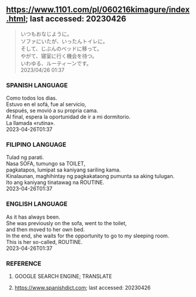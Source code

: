 
## https://www.1101.com/pl/060216kimagure/index.html; last accessed: 20230426

> いつもおなじように。<br/>
> ソファにいたが、いったんトイレに。<br/>
> そして、じぶんのベッドに移って。<br/>
> やがて、寝室に行く機会を待つ。<br/>
> いわゆる、ルーティーンです。<br/>
> 2023/04/26 01:37 

### SPANISH LANGUAGE

Como todos los dias.<br/>
Estuvo en el sofá, fue al servicio,<br/>
después, se movió a su propria cama.<br/>
Al final, espera la oportunidad de ir a mi dormitorio.<br/>
La llamada «rutina».<br/>
2023-04-26T01:37

### FILIPINO LANGUAGE

Tulad ng parati.<br/>
Nasa SOFA, tumungo sa TOILET,<br/>
pagkatapos, lumipat sa kaniyang sariling kama.<br/>
Kinalaunan, maghihintay ng pagkakataong pumunta sa aking tulugan.<br/>
Ito ang kaniyang tinatawag na ROUTINE.<br/>
2023-04-26T01:37

### ENGLISH LANGUAGE

As it has always been.<br/>
She was previously on the sofa, went to the toilet,<br/>
and then moved to her own bed.<br/>
In the end, she waits for the opportunity to go to my sleeping room.<br/>
This is her so-called, ROUTINE.<br/>
2023-04-26T01:37

### REFERENCE

1) GOOGLE SEARCH ENGINE; TRANSLATE

2) https://www.spanishdict.com; last accessed: 20230426


